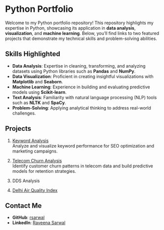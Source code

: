 # Python Portfolio

Welcome to my Python portfolio repository! This repository highlights my expertise in Python, showcasing its application in **data analysis**, **visualization**, and **machine learning**. 
Below, you’ll find links to two featured projects that demonstrate my technical skills and problem-solving abilities.

## Skills Highlighted
- **Data Analysis**: Expertise in cleaning, transforming, and analyzing datasets using Python libraries such as **Pandas** and **NumPy**.
- **Data Visualization**: Proficient in creating insightful visualizations with **Matplotlib** and **Seaborn**.
- **Machine Learning**: Experience in building and evaluating predictive models using **Scikit-learn**.
- **Text Analysis**: Familiarity with natural language processing (NLP) tools such as **NLTK** and **SpaCy**.
- **Problem-Solving**: Applying analytical thinking to address real-world challenges.

## Projects
1. [Keyword Analysis](https://github.com/rsarwal/Python/tree/main/KeywordAnalysis)  
   Analyze and visualize keyword performance for SEO optimization and marketing campaigns.

2. [Telecom Churn Analysis](https://github.com/rsarwal/Python/tree/main/Telecom_Churn_Analysis)  
   Identify customer churn patterns in telecom data and build predictive models for retention strategies.

3. DDS Analysis

4. [Delhi Air Quality Index](https://github.com/rsarwal/Python/tree/main/Delhi_AQI)

## Contact Me
- **GitHub**: [rsarwal](https://github.com/rsarwal) 
- **LinkedIn**: [Raveena Sarwal](https://www.linkedin.com/in/raveena-sarwal-data-governance-analysis-visualization/) 



